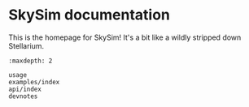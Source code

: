 # SkySim documentation

This is the homepage for SkySim! It's a bit like a wildly stripped down
Stellarium.

```{toctree}
:maxdepth: 2

usage
examples/index
api/index
devnotes
```
